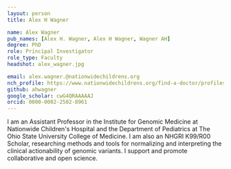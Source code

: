 ```yaml
---
layout: person
title: Alex H Wagner

name: Alex Wagner
pub_names: [Alex H. Wagner, Alex H Wagner, Wagner AH]
degree: PhD
role: Principal Investigator
role_type: Faculty
headshot: alex_wagner.jpg

email: alex.wagner.@nationwidechildrens.org
nch_profile: https://www.nationwidechildrens.org/find-a-doctor/profiles/alex-h-wagner
github: ahwagner
google_scholar: cwG4QRAAAAAJ
orcid: 0000-0002-2502-8961
---
```

I am an Assistant Professor in the Institute for Genomic Medicine at Nationwide Children's Hospital and the Department of Pediatrics at The Ohio State University College of Medicine. I am also an NHGRI K99/R00 Scholar, researching methods and tools for normalizing and interpreting the clinical actionability of genomic variants. I support and promote collaborative and open science.
